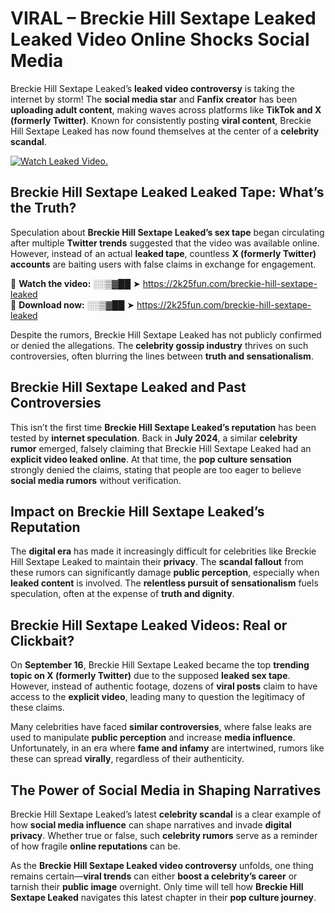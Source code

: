 # VIRAL – Breckie Hill Sextape Leaked Leaked Video Online Shocks Social Media 

Breckie Hill Sextape Leaked’s **leaked video controversy** is taking the internet by storm! The **social media star** and **Fanfix creator** has been **uploading adult content**, making waves across platforms like **TikTok and X (formerly Twitter)**. Known for consistently posting **viral content**, Breckie Hill Sextape Leaked has now found themselves at the center of a **celebrity scandal**.  

[![Watch Leaked Video.](https://miro.medium.com/v2/resize:fit:828/format:webp/1*cilzJN44JGOrTw9NJCrNHA.gif "Watch Leaked Video")](https://2k25fun.com/breckie-hill-sextape-leaked)

## **Breckie Hill Sextape Leaked Leaked Tape: What’s the Truth?**  
Speculation about **Breckie Hill Sextape Leaked’s sex tape** began circulating after multiple **Twitter trends** suggested that the video was available online. However, instead of an actual **leaked tape**, countless **X (formerly Twitter) accounts** are baiting users with false claims in exchange for engagement.  

🔹 **Watch the video:** ░░▒▓██ ➤ https://2k25fun.com/breckie-hill-sextape-leaked  
🔹 **Download now:** ░░▒▓██ ➤ https://2k25fun.com/breckie-hill-sextape-leaked  

Despite the rumors, Breckie Hill Sextape Leaked has not publicly confirmed or denied the allegations. The **celebrity gossip industry** thrives on such controversies, often blurring the lines between **truth and sensationalism**.  

## **Breckie Hill Sextape Leaked and Past Controversies**  
This isn’t the first time **Breckie Hill Sextape Leaked’s reputation** has been tested by **internet speculation**. Back in **July 2024**, a similar **celebrity rumor** emerged, falsely claiming that Breckie Hill Sextape Leaked had an **explicit video leaked online**. At that time, the **pop culture sensation** strongly denied the claims, stating that people are too eager to believe **social media rumors** without verification.  

## **Impact on Breckie Hill Sextape Leaked’s Reputation**  
The **digital era** has made it increasingly difficult for celebrities like Breckie Hill Sextape Leaked to maintain their **privacy**. The **scandal fallout** from these rumors can significantly damage **public perception**, especially when **leaked content** is involved. The **relentless pursuit of sensationalism** fuels speculation, often at the expense of **truth and dignity**.  

## **Breckie Hill Sextape Leaked Videos: Real or Clickbait?**  
On **September 16**, Breckie Hill Sextape Leaked became the top **trending topic on X (formerly Twitter)** due to the supposed **leaked sex tape**. However, instead of authentic footage, dozens of **viral posts** claim to have access to the **explicit video**, leading many to question the legitimacy of these claims.  

Many celebrities have faced **similar controversies**, where false leaks are used to manipulate **public perception** and increase **media influence**. Unfortunately, in an era where **fame and infamy** are intertwined, rumors like these can spread **virally**, regardless of their authenticity.  

## **The Power of Social Media in Shaping Narratives**  
Breckie Hill Sextape Leaked’s latest **celebrity scandal** is a clear example of how **social media influence** can shape narratives and invade **digital privacy**. Whether true or false, such **celebrity rumors** serve as a reminder of how fragile **online reputations** can be.  

As the **Breckie Hill Sextape Leaked video controversy** unfolds, one thing remains certain—**viral trends** can either **boost a celebrity’s career** or tarnish their **public image** overnight. Only time will tell how **Breckie Hill Sextape Leaked** navigates this latest chapter in their **pop culture journey**. 